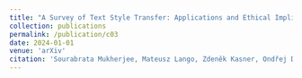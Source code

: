 ```yaml
---
title: "A Survey of Text Style Transfer: Applications and Ethical Implications"
collection: publications
permalink: /publication/c03
date: 2024-01-01
venue: 'arXiv'
citation: 'Sourabrata Mukherjee, Mateusz Lango, Zdeněk Kasner, Ondřej Dušek'
---
```


